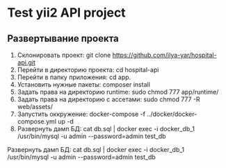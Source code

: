 # Test yii2 API project

## Развертывание проекта

1. Склонировать проект: git clone https://github.com/ilya-yar/hospital-api.git
2. Перейти в директорию проекта: cd hospital-api
3. Перейти в папку приложения: cd app.
4. Установить нужные пакеты: composer install
5. Задать права на директорию runtime: sudo chmod 777 app/runtime/
6. Задать права на директорию c ассетами: sudo chmod 777 -R web/assets/
7. Запустить оккружение: docker-compose -f ../docker/docker-compose.yml up -d
8. Развернуть дамп БД: cat db.sql | docker exec -i docker_db_1 /usr/bin/mysql -u admin --password=admin test_db

Развернуть дамп БД: cat db.sql | docker exec -i docker_db_1 /usr/bin/mysql -u admin --password=admin test_db